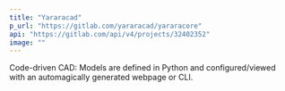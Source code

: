 ```yaml
---
title: "Yararacad"
p_url: "https://gitlab.com/yararacad/yararacore"
api: "https://gitlab.com/api/v4/projects/32402352"
image: ""
---
```

Code-driven CAD: Models are defined in Python and configured/viewed with an automagically generated webpage or CLI.
